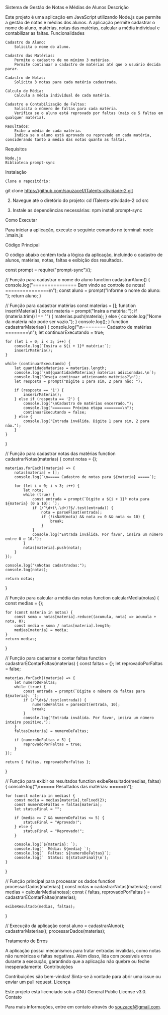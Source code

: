Sistema de Gestão de Notas e Médias de Alunos
Descrição

Este projeto é uma aplicação em JavaScript utilizando Node.js que permite a gestão de notas e médias dos alunos. A aplicação permite cadastrar o nome do aluno, matérias, notas das matérias, calcular a média individual e contabilizar as faltas.
Funcionalidades

    Cadastro do Aluno:
        Solicita o nome do aluno.

    Cadastro das Matérias:
        Permite o cadastro de no mínimo 3 matérias.
        Permite continuar o cadastro de matérias até que o usuário decida parar.

    Cadastro de Notas:
        Solicita 3 notas para cada matéria cadastrada.

    Cálculo de Média:
        Calcula a média individual de cada matéria.

    Cadastro e Contabilização de Faltas:
        Solicita o número de faltas para cada matéria.
        Verifica se o aluno está reprovado por faltas (mais de 5 faltas em qualquer matéria).

    Resultados:
        Exibe a média de cada matéria.
        Indica se o aluno está aprovado ou reprovado em cada matéria, considerando tanto a média das notas quanto as faltas.

Requisitos

    Node.js
    Biblioteca prompt-sync

Instalação

    Clone o repositório:

git clone https://github.com/souzacef/ITalents-atividade-2.git 

2. Navegue até o diretório do projeto:
cd ITalents-atividade-2
cd src

3. Instale as dependências necessárias:
npm install prompt-sync

Como Executar

Para iniciar a aplicação, execute o seguinte comando no terminal:
node .\main.js

Código Principal

O código abaixo contém toda a lógica da aplicação, incluindo o cadastro de alunos, matérias, notas, faltas e exibição dos resultados.

const prompt = require("prompt-sync")();

// Função para cadastrar o nome do aluno
function cadastrarAluno() {
    console.log("=============== Bem vindo ao controle de notas! ===============\n");
    const aluno = prompt("Informe o nome do aluno: ");
    return aluno;
}

// Função para cadastrar matérias
const materias = [];
function inserirMateria() {
    const materia = prompt("Insira a matéria: ");
    if (materia.trim() !== "") {
        materias.push(materia);
    } else {
        console.log("Nome da matéria não pode ser vazio.");
    }
    console.log();
}
function cadastrarMaterias() {
    console.log("\n======== Cadastro de matérias ========\n");
    let continuarExecutando = true;

    for (let i = 0; i < 3; i++) {
        console.log(`Insira a ${i + 1}ª matéria:`);
        inserirMateria();
    }

    while (continuarExecutando) {
        let quantidadeMaterias = materias.length;
        console.log(`\n${quantidadeMaterias} matérias adicionadas.\n`);
        console.log("Deseja continuar adicionando matérias?\n");
        let resposta = prompt("Digite 1 para sim, 2 para não: ");

        if (resposta == '1') {
            inserirMateria();
        } else if (resposta == '2') {
            console.log("\nCadastro de matérias encerrado.");
            console.log("======== Próxima etapa ========\n");
            continuarExecutando = false;
        } else {
            console.log("Entrada inválida. Digite 1 para sim, 2 para não.");
        }
    }
}

// Função para cadastrar notas das matérias
function cadastrarNotas(materias) {
    const notas = {};

    materias.forEach((materia) => {
        notas[materia] = [];
        console.log(`\n===== Cadastro de notas para ${materia} =====`);

        for (let i = 0; i < 3; i++) {
            let nota;
            while (true) {
                const entrada = prompt(`Digite a ${i + 1}ª nota para ${materia} (0 a 10): `);
                if (/^\d+(\.\d+)?$/.test(entrada)) {
                    nota = parseFloat(entrada);
                    if (!isNaN(nota) && nota >= 0 && nota <= 10) {
                        break;
                    }
                }
                console.log("Entrada inválida. Por favor, insira um número entre 0 e 10.");
            }
            notas[materia].push(nota);
        }
    });

    console.log("\nNotas cadastradas:");
    console.log(notas);

    return notas;
}

// Função para calcular a média das notas
function calcularMedia(notas) {
    const medias = {};

    for (const materia in notas) {
        const soma = notas[materia].reduce((acumula, nota) => acumula + nota, 0);
        const media = soma / notas[materia].length;
        medias[materia] = media;
    }
    return medias;
}

// Função para cadastrar e contar faltas
function cadastrarEContarFaltas(materias) {
    const faltas = {};
    let reprovadoPorFaltas = false;

    materias.forEach((materia) => {
        let numeroDeFaltas;
        while (true) {
            const entrada = prompt(`Digite o número de faltas para ${materia}: `);
            if (/^\d+$/.test(entrada)) {
                numeroDeFaltas = parseInt(entrada, 10);
                break;
            }
            console.log("Entrada inválida. Por favor, insira um número inteiro positivo.");
        }
        faltas[materia] = numeroDeFaltas;

        if (numeroDeFaltas > 5) {
            reprovadoPorFaltas = true;
        }
    });

    return { faltas, reprovadoPorFaltas };
}

// Função para exibir os resultados
function exibeResultado(medias, faltas) {
    console.log("\n===== Resultados das matérias: =====\n");

    for (const materia in medias) {
        const media = medias[materia].toFixed(2);
        const numeroDeFaltas = faltas[materia];
        let statusFinal = "";

        if (media >= 7 && numeroDeFaltas <= 5) {
            statusFinal = "Aprovado!";
        } else {
            statusFinal = "Reprovado!";
        }

        console.log(`${materia}: `);
        console.log(`  Média: ${media} `);
        console.log(`  Faltas: ${numeroDeFaltas}`);
        console.log(`  Status: ${statusFinal}\n`);
    }
}

// Função principal para processar os dados
function processarDados(materias) {
    const notas = cadastrarNotas(materias);
    const medias = calcularMedia(notas);
    const { faltas, reprovadoPorFaltas } = cadastrarEContarFaltas(materias);
    
    exibeResultado(medias, faltas);
}

// Execução da aplicação
const aluno = cadastrarAluno();
cadastrarMaterias();
processarDados(materias);

Tratamento de Erros

A aplicação possui mecanismos para tratar entradas inválidas, como notas não numéricas e faltas negativas. Além disso, lida com possíveis erros durante a execução, garantindo que a aplicação não quebre ou feche inesperadamente.
Contribuições

Contribuições são bem-vindas! Sinta-se à vontade para abrir uma issue ou enviar um pull request.
Licença

Este projeto está licenciado sob a GNU General Public License v3.0.
Contato

Para mais informações, entre em contato através do souzacef@gmail.com.